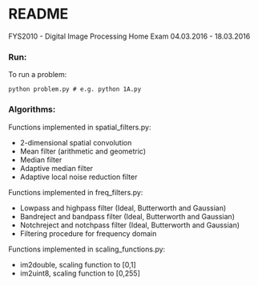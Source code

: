 # README

FYS2010 - Digital Image Processing
Home Exam 04.03.2016 - 18.03.2016

### Run:

To run a problem:

  ```Shell
  python problem.py # e.g. python 1A.py
  ```

### Algorithms:

Functions implemented in spatial_filters.py:
- 2-dimensional spatial convolution
- Mean filter (arithmetic and geometric)
- Median filter
- Adaptive median filter
- Adaptive local noise reduction filter

Functions implemented in freq_filters.py:
- Lowpass and highpass filter (Ideal, Butterworth and Gaussian)
- Bandreject and bandpass filter (Ideal, Butterworth and Gaussian)
- Notchreject and notchpass filter (Ideal, Butterworth and Gaussian)
- Filtering procedure for frequency domain

Functions implemented in scaling_functions.py:
- im2double, scaling function to [0,1]
- im2uint8, scaling function to [0,255]
